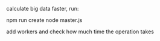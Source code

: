 calculate big data faster, run:

npm run create
node master.js

add workers and check how much time the operation takes
